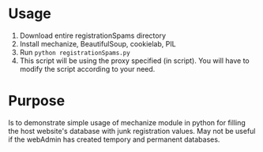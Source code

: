 Usage
=========
1. Download entire registrationSpams directory
2. Install mechanize, BeautifulSoup, cookielab, PIL 
3. Run `python registrationSpams.py`
4. This script will be using the proxy specified (in script). You will have to modify the script according to your need. 

Purpose
=======
Is to demonstrate simple usage of mechanize module in python for filling the host website's database with junk registration values. May not be useful if the webAdmin has created tempory and permanent databases. 
